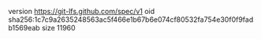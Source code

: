 version https://git-lfs.github.com/spec/v1
oid sha256:1c7c9a2635248563ac5f466e1b67b6e074cf80532fa754e30f0f9fadb1569eab
size 11960
